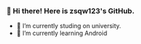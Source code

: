 ###  👋 Hi there! Here is zsqw123's GitHub.

- 🔭 I’m currently studing on university.
- 🌱 I’m currently learning Android
